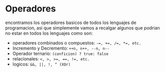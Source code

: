 # Operadores

encontramos los operadores basicos de todos los lenguajes de programacion, asi que simplemente vamos a recalgar algunos que podrian no estar en todos los lenguajes como son:

* operadores combinados o compuestos: `-=, +=, /=, *=, etc.`
* Incremento y Decremento: `++n, n++, --n, n--`
* Operador ternario: `(conficion) ? true: false`
* relacionales: `<, >, >=, ==, !=, etc.`
* logicos: `&&, ||, !, ^ (XOr) `